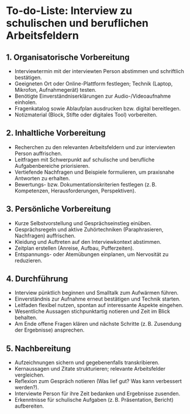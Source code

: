 # To-do-Liste: Interview zu schulischen und beruflichen Arbeitsfeldern

## 1. Organisatorische Vorbereitung
- Interviewtermin mit der interviewten Person abstimmen und schriftlich bestätigen.
- Geeigneten Ort oder Online-Plattform festlegen; Technik (Laptop, Mikrofon, Aufnahmegerät) testen.
- Benötigte Einverständniserklärungen zur Audio-/Videoaufnahme einholen.
- Fragenkatalog sowie Ablaufplan ausdrucken bzw. digital bereitlegen.
- Notizmaterial (Block, Stifte oder digitales Tool) vorbereiten.

## 2. Inhaltliche Vorbereitung
- Recherchen zu den relevanten Arbeitsfeldern und zur interviewten Person auffrischen.
- Leitfragen mit Schwerpunkt auf schulische und berufliche Aufgabenbereiche priorisieren.
- Vertiefende Nachfragen und Beispiele formulieren, um praxisnahe Antworten zu erhalten.
- Bewertungs- bzw. Dokumentationskriterien festlegen (z. B. Kompetenzen, Herausforderungen, Perspektiven).

## 3. Persönliche Vorbereitung
- Kurze Selbstvorstellung und Gesprächseinstieg einüben.
- Gesprächsregeln und aktive Zuhörtechniken (Paraphrasieren, Nachfragen) auffrischen.
- Kleidung und Auftreten auf den Interviewkontext abstimmen.
- Zeitplan erstellen (Anreise, Aufbau, Pufferzeiten).
- Entspannungs- oder Atemübungen einplanen, um Nervosität zu reduzieren.

## 4. Durchführung
- Interview pünktlich beginnen und Smalltalk zum Aufwärmen führen.
- Einverständnis zur Aufnahme erneut bestätigen und Technik starten.
- Leitfaden flexibel nutzen, spontan auf interessante Aspekte eingehen.
- Wesentliche Aussagen stichpunktartig notieren und Zeit im Blick behalten.
- Am Ende offene Fragen klären und nächste Schritte (z. B. Zusendung der Ergebnisse) ansprechen.

## 5. Nachbereitung
- Aufzeichnungen sichern und gegebenenfalls transkribieren.
- Kernaussagen und Zitate strukturieren; relevante Arbeitsfelder vergleichen.
- Reflexion zum Gespräch notieren (Was lief gut? Was kann verbessert werden?).
- Interviewte Person für ihre Zeit bedanken und Ergebnisse zusenden.
- Erkenntnisse für schulische Aufgaben (z. B. Präsentation, Bericht) aufbereiten.
